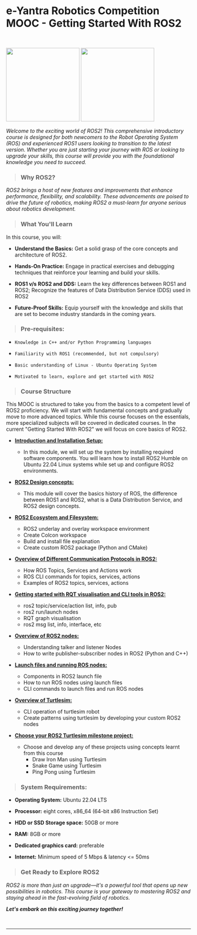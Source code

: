 # e-Yantra Robotics Competition MOOC - Getting Started With ROS2

</br>

<p float="auto">
<img height="200px" src="https://res.cloudinary.com/canonical/image/fetch/f_auto,q_auto,fl_sanitize,c_fill,w_2000,h_936/https://ubuntu.com/wp-content/uploads/a2df/ubuntu-robotics-ros2.png" />
<img height="200px" src="https://docs.ros.org/en/humble/_static/humble-small.png" />
</p>

*Welcome to the exciting world of ROS2! This comprehensive introductory course is designed for both newcomers to the Robot Operating System (ROS) and experienced ROS1 users looking to transition to the latest version. Whether you are just starting your journey with ROS or looking to upgrade your skills, this course will provide you with the foundational knowledge you need to succeed.*

> ### Why ROS2?

*ROS2 brings a host of new features and improvements that enhance performance, flexibility, and scalability. These advancements are poised to drive the future of robotics, making ROS2 a must-learn for anyone serious about robotics development.*

> ### What You'll Learn

In this course, you will:

* **Understand the Basics:** Get a solid grasp of the core concepts and architecture of ROS2.

* **Hands-On Practice:** Engage in practical exercises and debugging techniques that reinforce your learning and build your skills.

* **ROS1 v/s ROS2 and DDS:** Learn the key differences between ROS1 and ROS2; Recognize the features of Data Distribution Service (DDS) used in ROS2

* **Future-Proof Skills:** Equip yourself with the knowledge and skills that are set to become industry standards in the coming years.

> ### Pre-requisites:

* `Knowledge in C++ and/or Python Programming languages`
 
* `Familiarity with ROS1 (recommended, but not compulsory)`

* `Basic understanding of Linux - Ubuntu Operating System`

* `Motivated to learn, explore and get started with ROS2`

> ### Course Structure

This MOOC is structured to take you from the basics to a competent level of ROS2 proficiency. We will start with fundamental concepts and gradually move to more advanced topics. While this course focuses on the essentials, more specialized subjects will be covered in dedicated courses. In the current "Getting Started With ROS2" we will focus on core basics of ROS2.

- **<u>Introduction and Installation Setup:</u>**
	- In this module, we will set up the system by installing required software components. You will learn how to install ROS2 Humble on Ubuntu 22.04 Linux systems while set up and configure ROS2 environments.

- **<u>ROS2 Design concepts:</u>**
	- This module will cover the basics history of ROS, the difference between ROS1 and ROS2, what is a Data Distribution Service, and ROS2 design concepts.

- **<u>ROS2 Ecosystem and Filesystem:</u>**
	- ROS2 underlay and overlay workspace environment
	- Create Colcon workspace
	- Build and install file explanation
	- Create custom ROS2 package (Python and CMake) 

- **<u>Overview of Different Communication Protocols in ROS2:</u>**
	- How ROS Topics, Services and Actions work
	- ROS CLI commands for topics, services, actions
  	- Examples of ROS2 topics, services, actions

- **<u>Getting started with RQT visualisation and CLI tools in ROS2:</u>**
	- ros2 topic/service/action list, info, pub
	- ros2 run/launch nodes
	- RQT graph visualisation
	- ros2 msg list, info, interface, etc

- **<u>Overview of ROS2 nodes:</u>**
	- Understanding talker and listener Nodes
	- How to write publisher-subscriber nodes in ROS2 (Python and C++)

- **<u>Launch files and running ROS nodes:</u>**
	- Components in ROS2 launch file
	- How to run ROS nodes using launch files
	- CLI commands to launch files and run ROS nodes

- **<u>Overview of Turtlesim:</u>**
	- CLI operation of turtlesim robot
	- Create patterns using turtlesim by developing your custom ROS2 nodes

- **<u>Choose your ROS2 Turtlesim milestone project:</u>**
	- Choose and develop any of these projects using concepts learnt from this course
		- Draw Iron Man using Turtlesim
		- Snake Game using Turtlesim
		- Ping Pong using Turtlesim

> ### System Requirements:

* **Operating System:** Ubuntu 22.04 LTS

* **Processor:** eight cores, x86_64 (64-bit x86 Instruction Set)

* **HDD or SSD Storage space:** 50GB or more

* **RAM:** 8GB or more

* **Dedicated graphics card:** preferable

* **Internet:** Minimum speed of 5 Mbps & latency <= 50ms

> ### Get Ready to Explore ROS2

*ROS2 is more than just an upgrade—it's a powerful tool that opens up new possibilities in robotics. This course is your gateway to mastering ROS2 and staying ahead in the fast-evolving field of robotics.*

***Let's embark on this exciting journey together!***

</br>

---

